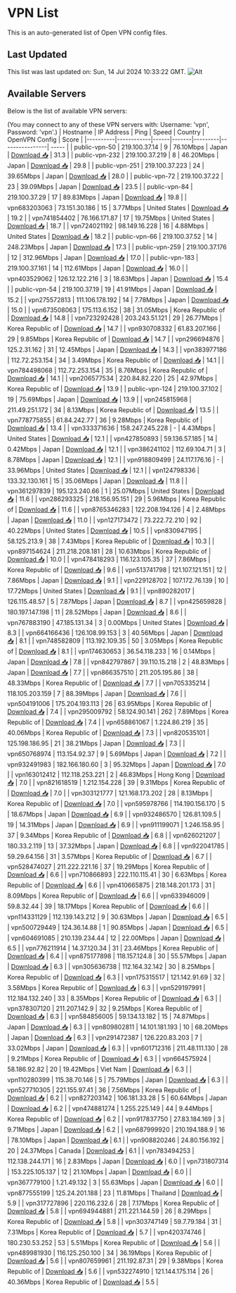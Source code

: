 # VPN List

This is an auto-generated list of Open VPN config files.

## Last Updated

This list was last updated on: Sun, 14 Jul 2024 10:33:22 GMT.
![Alt](https://repobeats.axiom.co/api/embed/186b98318ef1479477931607c1ad7d823f12451f.svg "Repobeats analytics image")

## Available Servers

Below is the list of available VPN servers:

(You may connect to any of these VPN servers with: Username: 'vpn', Password: 'vpn'.)
| Hostname | IP Address | Ping | Speed | Country | OpenVPN Config | Score |
|----------|------------|------|-------|---------|----------------| ----- |
| public-vpn-50 | 219.100.37.14 | 9 | 76.10Mbps | Japan | [Download 📥](./configs/server_0_JP.ovpn) | 31.3 |
| public-vpn-232 | 219.100.37.219 | 8 | 46.20Mbps | Japan | [Download 📥](./configs/server_1_JP.ovpn) | 29.8 |
| public-vpn-251 | 219.100.37.223 | 24 | 39.65Mbps | Japan | [Download 📥](./configs/server_2_JP.ovpn) | 28.0 |
| public-vpn-72 | 219.100.37.22 | 23 | 39.09Mbps | Japan | [Download 📥](./configs/server_3_JP.ovpn) | 23.5 |
| public-vpn-84 | 219.100.37.29 | 17 | 89.83Mbps | Japan | [Download 📥](./configs/server_4_JP.ovpn) | 19.8 |
| vpn683203063 | 73.151.30.186 | 15 | 3.77Mbps | United States | [Download 📥](./configs/server_5_US.ovpn) | 19.2 |
| vpn741854402 | 76.166.171.87 | 17 | 19.75Mbps | United States | [Download 📥](./configs/server_6_US.ovpn) | 18.7 |
| vpn724021192 | 98.149.16.228 | 16 | 4.88Mbps | United States | [Download 📥](./configs/server_7_US.ovpn) | 18.2 |
| public-vpn-66 | 219.100.37.52 | 14 | 248.23Mbps | Japan | [Download 📥](./configs/server_8_JP.ovpn) | 17.3 |
| public-vpn-259 | 219.100.37.176 | 12 | 312.96Mbps | Japan | [Download 📥](./configs/server_9_JP.ovpn) | 17.0 |
| public-vpn-183 | 219.100.37.161 | 14 | 112.61Mbps | Japan | [Download 📥](./configs/server_10_JP.ovpn) | 16.0 |
| vpn403529062 | 126.12.122.216 | 3 | 18.63Mbps | Japan | [Download 📥](./configs/server_11_JP.ovpn) | 15.4 |
| public-vpn-54 | 219.100.37.19 | 19 | 41.91Mbps | Japan | [Download 📥](./configs/server_12_JP.ovpn) | 15.2 |
| vpn275572813 | 111.106.178.192 | 14 | 7.78Mbps | Japan | [Download 📥](./configs/server_13_JP.ovpn) | 15.0 |
| vpn673508063 | 175.113.6.152 | 38 | 31.05Mbps | Korea Republic of | [Download 📥](./configs/server_14_KR.ovpn) | 14.8 |
| vpn723292428 | 203.243.51.121 | 29 | 26.77Mbps | Korea Republic of | [Download 📥](./configs/server_15_KR.ovpn) | 14.7 |
| vpn930708332 | 61.83.207.166 | 29 | 9.85Mbps | Korea Republic of | [Download 📥](./configs/server_16_KR.ovpn) | 14.7 |
| vpn296694876 | 125.2.31.162 | 31 | 12.45Mbps | Japan | [Download 📥](./configs/server_17_JP.ovpn) | 14.3 |
| vpn383977186 | 112.72.253.154 | 34 | 3.49Mbps | Korea Republic of | [Download 📥](./configs/server_18_KR.ovpn) | 14.1 |
| vpn784498068 | 112.72.253.154 | 35 | 8.76Mbps | Korea Republic of | [Download 📥](./configs/server_19_KR.ovpn) | 14.1 |
| vpn206577534 | 220.84.82.220 | 25 | 42.97Mbps | Korea Republic of | [Download 📥](./configs/server_20_KR.ovpn) | 13.9 |
| public-vpn-124 | 219.100.37.102 | 19 | 75.69Mbps | Japan | [Download 📥](./configs/server_21_JP.ovpn) | 13.9 |
| vpn245815968 | 211.49.251.172 | 34 | 8.13Mbps | Korea Republic of | [Download 📥](./configs/server_22_KR.ovpn) | 13.5 |
| vpn778775855 | 61.84.242.77 | 36 | 9.28Mbps | Korea Republic of | [Download 📥](./configs/server_23_KR.ovpn) | 13.4 |
| vpn333371636 | 158.247.245.228 | - | 4.43Mbps | United States | [Download 📥](./configs/server_24_US.ovpn) | 12.1 |
| vpn427850893 | 59.136.57.185 | 14 | 0.42Mbps | Japan | [Download 📥](./configs/server_25_JP.ovpn) | 12.1 |
| vpn386241102 | 112.69.104.71 | 3 | 8.78Mbps | Japan | [Download 📥](./configs/server_26_JP.ovpn) | 12.1 |
| vpn918809499 | 24.117.176.16 | - | 33.96Mbps | United States | [Download 📥](./configs/server_27_US.ovpn) | 12.1 |
| vpn124798336 | 133.32.130.161 | 15 | 35.06Mbps | Japan | [Download 📥](./configs/server_28_JP.ovpn) | 11.8 |
| vpn361297839 | 195.123.240.66 | 1 | 25.07Mbps | United States | [Download 📥](./configs/server_29_US.ovpn) | 11.6 |
| vpn286293325 | 218.156.95.151 | 29 | 5.96Mbps | Korea Republic of | [Download 📥](./configs/server_30_KR.ovpn) | 11.6 |
| vpn8765346283 | 122.208.194.126 | 4 | 2.48Mbps | Japan | [Download 📥](./configs/server_31_JP.ovpn) | 11.0 |
| vpn127173472 | 73.222.72.210 | 92 | 40.22Mbps | United States | [Download 📥](./configs/server_32_US.ovpn) | 10.5 |
| vpn830947195 | 58.125.213.9 | 38 | 7.43Mbps | Korea Republic of | [Download 📥](./configs/server_33_KR.ovpn) | 10.3 |
| vpn897154624 | 211.218.208.181 | 28 | 10.63Mbps | Korea Republic of | [Download 📥](./configs/server_34_KR.ovpn) | 10.0 |
| vpn478418293 | 116.123.105.35 | 37 | 7.86Mbps | Korea Republic of | [Download 📥](./configs/server_35_KR.ovpn) | 9.6 |
| vpn513741798 | 121.107.121.151 | 12 | 7.86Mbps | Japan | [Download 📥](./configs/server_36_JP.ovpn) | 9.1 |
| vpn229128702 | 107.172.76.139 | 10 | 17.72Mbps | United States | [Download 📥](./configs/server_37_US.ovpn) | 9.1 |
| vpn890282017 | 126.115.48.57 | 5 | 7.87Mbps | Japan | [Download 📥](./configs/server_38_JP.ovpn) | 8.7 |
| vpn425659828 | 180.197.147.198 | 11 | 28.52Mbps | Japan | [Download 📥](./configs/server_39_JP.ovpn) | 8.6 |
| vpn767883190 | 47.185.131.34 | 3 | 0.00Mbps | United States | [Download 📥](./configs/server_40_US.ovpn) | 8.3 |
| vpn664166436 | 126.108.99.153 | 3 | 40.56Mbps | Japan | [Download 📥](./configs/server_41_JP.ovpn) | 8.1 |
| vpn748582809 | 113.192.109.35 | 50 | 3.05Mbps | Korea Republic of | [Download 📥](./configs/server_42_KR.ovpn) | 8.1 |
| vpn174630653 | 36.54.118.233 | 16 | 0.14Mbps | Japan | [Download 📥](./configs/server_43_JP.ovpn) | 7.8 |
| vpn842797867 | 39.110.15.218 | 2 | 48.83Mbps | Japan | [Download 📥](./configs/server_44_JP.ovpn) | 7.7 |
| vpn866357510 | 211.205.195.86 | 38 | 48.33Mbps | Korea Republic of | [Download 📥](./configs/server_45_KR.ovpn) | 7.7 |
| vpn705335214 | 118.105.203.159 | 7 | 88.39Mbps | Japan | [Download 📥](./configs/server_46_JP.ovpn) | 7.6 |
| vpn504191006 | 175.204.193.113 | 26 | 63.95Mbps | Korea Republic of | [Download 📥](./configs/server_47_KR.ovpn) | 7.4 |
| vpn295009792 | 58.124.90.141 | 262 | 7.89Mbps | Korea Republic of | [Download 📥](./configs/server_48_KR.ovpn) | 7.4 |
| vpn658861067 | 1.224.86.219 | 35 | 40.06Mbps | Korea Republic of | [Download 📥](./configs/server_49_KR.ovpn) | 7.3 |
| vpn820535101 | 125.198.186.95 | 21 | 38.21Mbps | Japan | [Download 📥](./configs/server_50_JP.ovpn) | 7.3 |
| vpn650768974 | 113.154.92.37 | 9 | 5.69Mbps | Japan | [Download 📥](./configs/server_51_JP.ovpn) | 7.2 |
| vpn932491983 | 182.166.180.60 | 3 | 95.32Mbps | Japan | [Download 📥](./configs/server_52_JP.ovpn) | 7.0 |
| vpn163012412 | 112.118.253.221 | 2 | 46.83Mbps | Hong Kong | [Download 📥](./configs/server_53_HK.ovpn) | 7.0 |
| vpn821618519 | 1.212.154.228 | 39 | 9.31Mbps | Korea Republic of | [Download 📥](./configs/server_54_KR.ovpn) | 7.0 |
| vpn303121777 | 121.168.173.202 | 28 | 8.13Mbps | Korea Republic of | [Download 📥](./configs/server_55_KR.ovpn) | 7.0 |
| vpn595978766 | 114.190.156.170 | 5 | 18.67Mbps | Japan | [Download 📥](./configs/server_56_JP.ovpn) | 6.9 |
| vpn932486570 | 126.81.109.5 | 19 | 14.31Mbps | Japan | [Download 📥](./configs/server_57_JP.ovpn) | 6.9 |
| vpn911199071 | 1.246.158.95 | 37 | 9.34Mbps | Korea Republic of | [Download 📥](./configs/server_58_KR.ovpn) | 6.8 |
| vpn626021207 | 180.33.2.119 | 13 | 37.32Mbps | Japan | [Download 📥](./configs/server_59_JP.ovpn) | 6.8 |
| vpn922041785 | 59.29.64.156 | 31 | 3.57Mbps | Korea Republic of | [Download 📥](./configs/server_60_KR.ovpn) | 6.7 |
| vpn528474027 | 211.222.221.16 | 37 | 19.29Mbps | Korea Republic of | [Download 📥](./configs/server_61_KR.ovpn) | 6.6 |
| vpn710866893 | 222.110.115.41 | 30 | 6.63Mbps | Korea Republic of | [Download 📥](./configs/server_62_KR.ovpn) | 6.6 |
| vpn410665875 | 218.148.201.173 | 31 | 8.09Mbps | Korea Republic of | [Download 📥](./configs/server_63_KR.ovpn) | 6.6 |
| vpn633946009 | 59.8.32.44 | 39 | 18.17Mbps | Korea Republic of | [Download 📥](./configs/server_64_KR.ovpn) | 6.6 |
| vpn114331129 | 112.139.143.212 | 9 | 30.63Mbps | Japan | [Download 📥](./configs/server_65_JP.ovpn) | 6.5 |
| vpn500729449 | 124.36.14.88 | 1 | 90.85Mbps | Japan | [Download 📥](./configs/server_66_JP.ovpn) | 6.5 |
| vpn604691085 | 210.139.234.44 | 12 | 22.00Mbps | Japan | [Download 📥](./configs/server_67_JP.ovpn) | 6.5 |
| vpn776211914 | 14.37.120.34 | 31 | 23.46Mbps | Korea Republic of | [Download 📥](./configs/server_68_KR.ovpn) | 6.4 |
| vpn875177898 | 118.157.124.8 | 30 | 55.57Mbps | Japan | [Download 📥](./configs/server_69_JP.ovpn) | 6.3 |
| vpn305636738 | 112.164.32.142 | 30 | 8.25Mbps | Korea Republic of | [Download 📥](./configs/server_70_KR.ovpn) | 6.3 |
| vpn175315517 | 121.142.91.69 | 32 | 3.58Mbps | Korea Republic of | [Download 📥](./configs/server_71_KR.ovpn) | 6.3 |
| vpn529197991 | 112.184.132.240 | 33 | 8.35Mbps | Korea Republic of | [Download 📥](./configs/server_72_KR.ovpn) | 6.3 |
| vpn378307120 | 211.207.142.9 | 32 | 9.25Mbps | Korea Republic of | [Download 📥](./configs/server_73_KR.ovpn) | 6.3 |
| vpn584856005 | 59.134.13.182 | 15 | 74.87Mbps | Japan | [Download 📥](./configs/server_74_JP.ovpn) | 6.3 |
| vpn809802811 | 14.101.181.193 | 10 | 68.20Mbps | Japan | [Download 📥](./configs/server_75_JP.ovpn) | 6.3 |
| vpn291472387 | 126.220.83.203 | 7 | 33.02Mbps | Japan | [Download 📥](./configs/server_76_JP.ovpn) | 6.3 |
| vpn601712316 | 211.48.111.130 | 28 | 9.21Mbps | Korea Republic of | [Download 📥](./configs/server_77_KR.ovpn) | 6.3 |
| vpn664575924 | 58.186.92.82 | 20 | 19.42Mbps | Viet Nam | [Download 📥](./configs/server_78_VN.ovpn) | 6.3 |
| vpn110280399 | 115.38.70.146 | 5 | 75.79Mbps | Japan | [Download 📥](./configs/server_79_JP.ovpn) | 6.3 |
| vpn527710305 | 221.155.97.41 | 36 | 7.56Mbps | Korea Republic of | [Download 📥](./configs/server_80_KR.ovpn) | 6.2 |
| vpn827203142 | 106.181.33.28 | 5 | 60.64Mbps | Japan | [Download 📥](./configs/server_81_JP.ovpn) | 6.2 |
| vpn474881274 | 1.255.225.149 | 44 | 9.44Mbps | Korea Republic of | [Download 📥](./configs/server_82_KR.ovpn) | 6.2 |
| vpn917837750 | 27.83.184.169 | 3 | 9.71Mbps | Japan | [Download 📥](./configs/server_83_JP.ovpn) | 6.2 |
| vpn687999920 | 210.194.188.9 | 16 | 78.10Mbps | Japan | [Download 📥](./configs/server_84_JP.ovpn) | 6.1 |
| vpn908820246 | 24.80.156.192 | 20 | 24.37Mbps | Canada | [Download 📥](./configs/server_85_CA.ovpn) | 6.1 |
| vpn783494253 | 112.138.244.171 | 16 | 2.83Mbps | Japan | [Download 📥](./configs/server_86_JP.ovpn) | 6.0 |
| vpn731807314 | 153.225.105.137 | 12 | 21.10Mbps | Japan | [Download 📥](./configs/server_87_JP.ovpn) | 6.0 |
| vpn367779100 | 1.21.49.132 | 3 | 55.63Mbps | Japan | [Download 📥](./configs/server_88_JP.ovpn) | 6.0 |
| vpn877555199 | 125.24.201.188 | 23 | 11.81Mbps | Thailand | [Download 📥](./configs/server_89_TH.ovpn) | 5.9 |
| vpn317727896 | 220.116.232.6 | 28 | 7.17Mbps | Korea Republic of | [Download 📥](./configs/server_90_KR.ovpn) | 5.8 |
| vpn694944881 | 211.221.144.59 | 26 | 8.29Mbps | Korea Republic of | [Download 📥](./configs/server_91_KR.ovpn) | 5.8 |
| vpn303747149 | 59.7.79.184 | 31 | 7.31Mbps | Korea Republic of | [Download 📥](./configs/server_92_KR.ovpn) | 5.7 |
| vpn420374746 | 180.230.53.252 | 53 | 5.51Mbps | Korea Republic of | [Download 📥](./configs/server_93_KR.ovpn) | 5.6 |
| vpn489981930 | 116.125.250.100 | 34 | 36.19Mbps | Korea Republic of | [Download 📥](./configs/server_94_KR.ovpn) | 5.6 |
| vpn807659961 | 211.192.87.31 | 29 | 9.38Mbps | Korea Republic of | [Download 📥](./configs/server_95_KR.ovpn) | 5.6 |
| vpn532274910 | 121.144.175.114 | 26 | 40.36Mbps | Korea Republic of | [Download 📥](./configs/server_96_KR.ovpn) | 5.5 |
